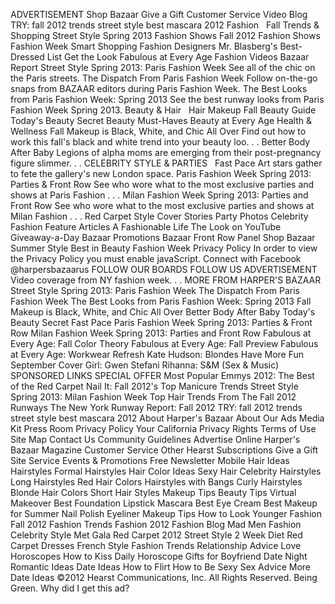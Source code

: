 ADVERTISEMENT Shop Bazaar Give a Gift Customer Service Video Blog TRY: fall 2012 trends street style best mascara 2012 Fashion   Fall Trends & Shopping Street Style Spring 2013 Fashion Shows Fall 2012 Fashion Shows Fashion Week Smart Shopping Fashion Designers Mr. Blasberg's Best-Dressed List Get the Look Fabulous at Every Age Fashion Videos Bazaar Report Street Style Spring 2013: Paris Fashion Week See all of the chic on the Paris streets. The Dispatch From Paris Fashion Week Follow on-the-go snaps from BAZAAR editors during Paris Fashion Week. The Best Looks from Paris Fashion Week: Spring 2013 See the best runway looks from Paris Fashion Week Spring 2013. Beauty & Hair   Hair Makeup Fall Beauty Guide Today's Beauty Secret Beauty Must-Haves Beauty at Every Age Health & Wellness Fall Makeup is Black, White, and Chic All Over Find out how to work this fall's black and white trend into your beauty loo. . . Better Body After Baby Legions of alpha moms are emerging from their post-pregnancy figure slimmer. . . CELEBRITY STYLE & PARTIES   Fast Pace Art stars gather to fete the gallery's new London space. Paris Fashion Week Spring 2013: Parties & Front Row See who wore what to the most exclusive parties and shows at Paris Fashion . . . Milan Fashion Week Spring 2013: Parties and Front Row See who wore what to the most exclusive parties and shows at Milan Fashion . . . Red Carpet Style Cover Stories Party Photos Celebrity Fashion Feature Articles A Fashionable Life The Look on YouTube Giveaway-a-Day Bazaar Promotions Bazaar Front Row Panel Shop Bazaar Summer Style Best in Beauty Fashion Week Privacy Policy In order to view the Privacy Policy you must enable javaScript. Connect with Facebook @harpersbazaarus FOLLOW OUR BOARDS FOLLOW US ADVERTISEMENT Video coverage from NY fashion week. . . MORE FROM HARPER'S BAZAAR Street Style Spring 2013: Paris Fashion Week The Dispatch From Paris Fashion Week The Best Looks from Paris Fashion Week: Spring 2013 Fall Makeup is Black, White, and Chic All Over Better Body After Baby Today's Beauty Secret Fast Pace Paris Fashion Week Spring 2013: Parties & Front Row Milan Fashion Week Spring 2013: Parties and Front Row Fabulous at Every Age: Fall Color Theory Fabulous at Every Age: Fall Preview Fabulous at Every Age: Workwear Refresh Kate Hudson: Blondes Have More Fun September Cover Girl: Gwen Stefani Rihanna: S&M (Sex & Music) SPONSORED LINKS SPECIAL OFFER Most Popular Emmys 2012: The Best of the Red Carpet Nail It: Fall 2012's Top Manicure Trends Street Style Spring 2013: Milan Fashion Week Top Hair Trends From The Fall 2012 Runways The New York Runway Report: Fall 2012 TRY: fall 2012 trends street style best mascara 2012 About Harper's Bazaar About Our Ads Media Kit Press Room Privacy Policy Your California Privacy Rights Terms of Use Site Map Contact Us Community Guidelines Advertise Online Harper's Bazaar Magazine Customer Service Other Hearst Subscriptions Give a Gift Site Service Events & Promotions Free Newsletter Mobile Hair Ideas Hairstyles Formal Hairstyles Hair Color Ideas Sexy Hair Celebrity Hairstyles Long Hairstyles Red Hair Colors Hairstyles with Bangs Curly Hairstyles Blonde Hair Colors Short Hair Styles Makeup Tips Beauty Tips Virtual Makeover Best Foundation Lipstick Mascara Best Eye Cream Best Makeup for Summer Nail Polish Eyeliner Makeup Tips How to Look Younger Fashion Fall 2012 Fashion Trends Fashion 2012 Fashion Blog Mad Men Fashion Celebrity Style Met Gala Red Carpet 2012 Street Style 2 Week Diet Red Carpet Dresses French Style Fashion Trends Relationship Advice Love Horoscopes How to Kiss Daily Horoscope Gifts for Boyfriend Date Night Romantic Ideas Date Ideas How to Flirt How to Be Sexy Sex Advice More Date Ideas ©2012 Hearst Communications, Inc. All Rights Reserved. Being Green. Why did I get this ad?